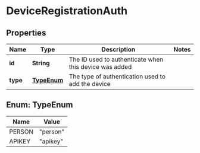 
# DeviceRegistrationAuth

## Properties
Name | Type | Description | Notes
------------ | ------------- | ------------- | -------------
**id** | **String** | The ID used to authenticate when this device was added | 
**type** | [**TypeEnum**](#TypeEnum) | The type of authentication used to add the device | 


<a name="TypeEnum"></a>
## Enum: TypeEnum
Name | Value
---- | -----
PERSON | &quot;person&quot;
APIKEY | &quot;apikey&quot;




